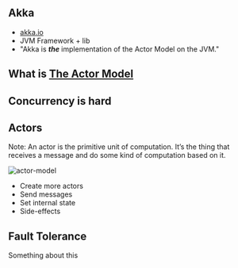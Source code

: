 ## Akka

- [akka.io](http://akka.io)
- JVM Framework + lib
- "Akka is ___the___ implementation of the Actor Model on the JVM."


## What is [The Actor Model](http://www.brianstorti.com/the-actor-model/)


## Concurrency is hard


## Actors 
Note: An actor is the primitive unit of computation. It’s the thing that receives a message and do some kind of computation based on it.

![actor-model](img/actor-model.png)

- Create more actors
- Send messages
- Set internal state
- Side-effects



## Fault Tolerance

Something about this